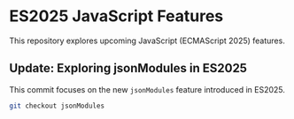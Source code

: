 # ES2025 JavaScript Features

This repository explores upcoming JavaScript (ECMAScript 2025) features.

## Update: Exploring jsonModules in ES2025

This commit focuses on the new `jsonModules` feature introduced in ES2025. 

```bash
git checkout jsonModules
